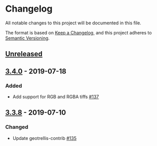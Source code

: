 # Changelog
All notable changes to this project will be documented in this file.

The format is based on [Keep a Changelog](https://keepachangelog.com/en/1.0.0/),
and this project adheres to [Semantic Versioning](https://semver.org/spec/v2.0.0.html).

## [Unreleased]

## [3.4.0] - 2019-07-18
### Added
- Add support for RGB and RGBA tiffs [#137](https://github.com/geotrellis/geotrellis-server/pull/137)

## [3.3.8] - 2019-07-10
### Changed
- Update geotrellis-contrib [#135](https://github.com/geotrellis/geotrellis-server/pull/135)

[Unreleased]: https://github.com/geotrellis/geotrellis-server/compare/3.4.0...HEAD
[3.4.0]: https://github.com/geotrellis/geotrellis-server/compare/3.3.8...3.4.0
[3.3.8]: https://github.com/geotrellis/geotrellis-server/compare/3.3.7...3.3.8
